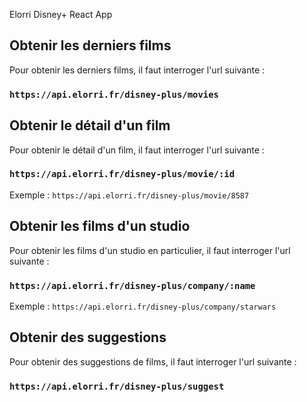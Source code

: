 Elorri Disney+ React App

## Obtenir les derniers films

Pour obtenir les derniers films, il faut interroger l'url suivante :

### `https://api.elorri.fr/disney-plus/movies`

## Obtenir le détail d'un film

Pour obtenir le détail d'un film, il faut interroger l'url suivante :

### `https://api.elorri.fr/disney-plus/movie/:id`

Exemple : `https://api.elorri.fr/disney-plus/movie/8587`

## Obtenir les films d'un studio

Pour obtenir les films d'un studio en particulier, il faut interroger l'url suivante :

### `https://api.elorri.fr/disney-plus/company/:name`

Exemple : `https://api.elorri.fr/disney-plus/company/starwars`

## Obtenir des suggestions

Pour obtenir des suggestions de films, il faut interroger l'url suivante :

### `https://api.elorri.fr/disney-plus/suggest`